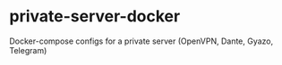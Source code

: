 # private-server-docker
Docker-compose configs for a private server (OpenVPN, Dante, Gyazo, Telegram)
